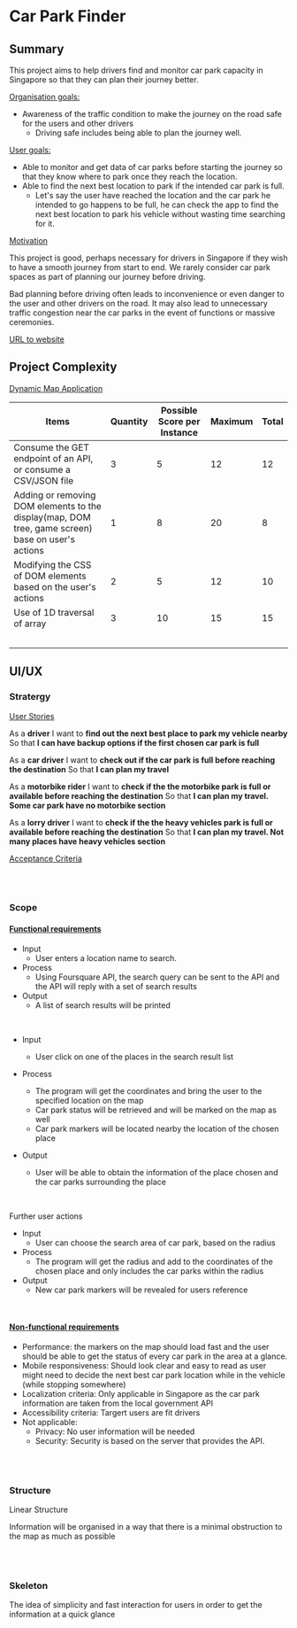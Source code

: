
#  Car Park Finder
## Summary
This project aims to help drivers find and monitor car park capacity in Singapore so that they can plan their journey better.

<ins>Organisation goals:</ins>
 - Awareness of the traffic condition to make the journey on the road safe for the users and other drivers
	 - Driving safe includes being able to plan the journey well.

<ins>User goals:</ins>
 - Able to monitor and get data of car parks before starting the journey so that they know where to park once they reach the location.
 - Able to find the next best location to park if the intended car park is full. 
	 - Let's say the user have reached the location and the car park he intended to go happens to be full, he can check the app to find the next best location to park his vehicle without wasting time searching for it.

<ins>Motivation</ins>

This project is good, perhaps necessary for drivers in Singapore if they wish to have a smooth journey from start to end. We rarely consider car park spaces as part of planning our journey before driving.

 Bad planning before driving often leads to inconvenience or even danger to the user and other drivers on the road. It may also lead to unnecessary traffic congestion near the car parks in the event of functions or massive ceremonies.

<ins>URL to website</ins>


## Project Complexity

<ins>Dynamic Map Application</ins>

| Items | Quantity | Possible Score per Instance | Maximum | Total |
|--|--|--|--|--|
| Consume the GET endpoint of an API, or consume a CSV/JSON file | 3 |5| 12| 12 |
| Adding or removing DOM elements to the display(map, DOM tree, game screen) base on user's actions | 1 |8 | 20| 8 |
| Modifying the CSS of DOM elements based on the user's actions | 2 |5 | 12 | 10 |
| Use of 1D traversal of array | 3 |10| 15 | 15 |
|  |  |	 |  |  |
|  |  |	 |  |  |
|  |  |	 |  |  |
|  |  |	 |  |  |
|  |  |	 |  |  |



## UI/UX
### Stratergy

<ins> User Stories </ins>

As a **driver**
I want to **find out the next best place to park my vehicle nearby**
So that **I can have backup options if the first chosen car park is full**

As a **car driver**
I want to **check out if the car park is full before reaching the destination**
So that **I can plan my travel**

As a **motorbike rider**
I want to **check if the the motorbike park is full or available before reaching the destination**
So that **I can plan my travel. Some car park have no motorbike section**

As a **lorry driver**
I want to **check if the the heavy vehicles park is full or available before reaching the destination**
So that **I can plan my travel. Not many places have heavy vehicles section**

<ins> Acceptance Criteria <ins>
	
<br>
<br>

### Scope
	
#### <ins> Functional requirements </ins>
	
* Input
	* User enters a location name to search.
* Process
	* Using Foursquare API, the search query can be sent to the API and the API will reply with a set of search results
* Output
	* A list of search results will be printed
<br>
	
* Input
	* User click on one of the places in the search result list
* Process
	* The program will get the coordinates and bring the user to the specified location on the map
	* Car park status will be retrieved and will be marked on the map as well
	* Car park markers will be located nearby the location of the chosen place

* Output
	* User will be able to obtain the information of the place chosen and the car parks surrounding the place

<br>
	
Further user actions
* Input
	* User can choose the search area of car park, based on the radius
* Process
	* The program will get the radius and add to the coordinates of the chosen place and only includes the car parks within the radius
* Output
	* New car park markers will be revealed for users reference 
	
<br>
 
#### <ins> Non-functional requirements </ins>
	
* Performance: the markers on the map should load fast and the user should be able to get the status of every car park in the area at a glance.
* Mobile responsiveness: Should look clear and easy to read as user might need to decide the next best car park location while in the vehicle (while stopping somewhere)
* Localization criteria: Only applicable in Singapore as the car park information are taken from the local government API
* Accessibility criteria: Targert users are fit drivers
* Not applicable:
  * Privacy: No user information will be needed
  * Security: Security is based on the server that provides the API. 
	

<br>
<br>
	
### Structure
Linear Structure

Information will be organised in a way that there is a minimal obstruction to the map as much as possible
		
<br>
<br>
	
### Skeleton
The idea of simplicity and fast interaction for users in order to get the information at a quick glance
	
	
	

	
